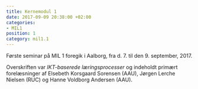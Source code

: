 ```yaml
---
title: Kernemodul 1
date: 2017-09-09 20:38:00 +02:00
categories:
- MIL1
position: 1
category: mil1.1
---
```


Første seminar på MIL 1 foregik i Aalborg, fra d. 7. til den 9. september, 2017.

Overskriften var *IKT-baserede læringsprocesser* og indeholdt primært forelæsninger af Elsebeth Korsgaard Sorensen (AAU), Jørgen Lerche Nielsen (RUC) og Hanne Voldborg Andersen (AAU).